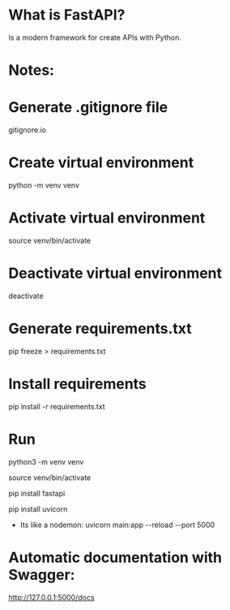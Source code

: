 # What is FastAPI? 

Is a modern framework for create APIs with Python. 

# Notes: 

# Generate .gitignore file 
gitignore.io
# Create virtual environment
python -m venv venv
# Activate virtual environment
source venv/bin/activate
# Deactivate virtual environment
deactivate
# Generate requirements.txt
pip freeze > requirements.txt
# Install requirements
pip install -r requirements.txt

# Run

python3 -m venv venv

source venv/bin/activate

pip install fastapi

pip install uvicorn

- Its like a nodemon: 
uvicorn main:app --reload --port 5000


# Automatic documentation with Swagger: 

http://127.0.0.1:5000/docs
